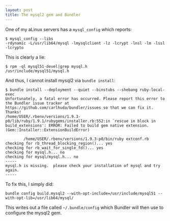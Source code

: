 ```yaml
---
layout: post
title: The mysql2 gem and Bundler
---
```


One of my aLinux servers has a `mysql_config` which reports:

    $ mysql_config --libs
    -rdynamic -L/usr/lib64/mysql -lmysqlclient -lz -lcrypt -lnsl -lm -lssl -lcrypto

This is clearly a lie:

    $ rpm -ql mysql51-devel|grep mysql.h
    /usr/include/mysql51/mysql.h

And thus, I cannot install mysql2 via `bundle install`:

    $ bundle install --deployment --quiet --binstubs --shebang ruby-local-exec
    Unfortunately, a fatal error has occurred. Please report this error to the Bundler issue tracker at https://github.com/carlhuda/bundler/issues so that we can fix it. Thanks!
    /home/USER/.rbenv/versions/1.9.3-p0/lib/ruby/1.9.1/rubygems/installer.rb:552:in `rescue in block in build_extensions': ERROR: Failed to build gem native extension. (Gem::Installer::ExtensionBuildError)
    
            /home/USER/.rbenv/versions/1.9.3-p0/bin/ruby extconf.rb 
    checking for rb_thread_blocking_region()... yes
    checking for rb_wait_for_single_fd()... yes
    checking for mysql.h... no
    checking for mysql/mysql.h... no
    -----
    mysql.h is missing.  please check your installation of mysql and try again.
    -----

To fix this, I simply did:

    bundle config build.mysql2 --with-opt-include=/usr/include/mysql51 --with-opt-lib=/usr/lib64/mysql/

This writes out a file called `~/.bundle/config` which Bundler will then use to configure the mysql2 gem.
